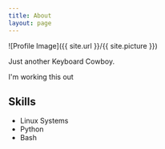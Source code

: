 ```yaml
---
title: About
layout: page
---
```

![Profile Image]({{ site.url }}/{{ site.picture }})

<p>Just another Keyboard Cowboy.</p>

<p>I'm working this out</p>

<h2>Skills</h2>

<ul class="skill-list">
	<li>Linux Systems</li>
	<li>Python</li>
	<li>Bash</li>
</ul>


